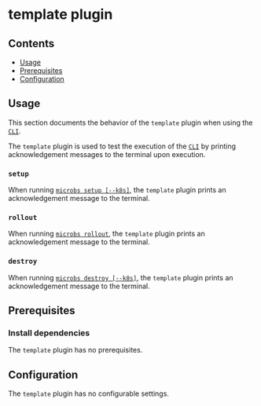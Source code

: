 # template plugin


## Contents

* [Usage](#usage)
* [Prerequisites](#prerequisites)
* [Configuration](#configuration)


## [](usage)Usage

This section documents the behavior of the `template` plugin when using the [`CLI`](/docs/usage/cli).

The `template` plugin is used to test the execution of the [`CLI`](/docs/usage/cli) by printing acknowledgement messages to the terminal upon execution.

### `setup`

When running [`microbs setup [--k8s]`](/docs/usage/cli/#setup), the `template`
plugin prints an acknowledgement message to the terminal.

### `rollout`

When running [`microbs rollout`](/docs/usage/cli/#rollout), the `template`
plugin prints an acknowledgement message to the terminal.

### `destroy`

When running [`microbs destroy [--k8s]`](/docs/usage/cli/#destroy), the `template`
plugin prints an acknowledgement message to the terminal.


## [](prerequisites)Prerequisites


### Install dependencies

The `template` plugin has no prerequisites.


## [](configuration)Configuration

The `template` plugin has no configurable settings.

